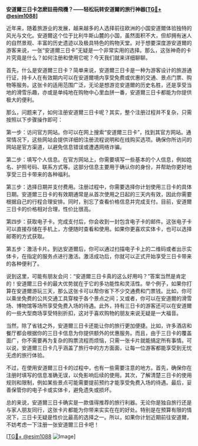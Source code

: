 **安道爾三日卡怎麽註冊飛機？——轻松玩转安道爾的旅行神器[[TG💪+ @esim1088](https://t.me/s/esim1088)]**

近年来，随着旅游业的发展，越来越多的人选择前往欧洲的小国安道爾体验独特的风光与文化。安道爾这个位于比利牛斯山麓的小国，虽然面积不大，但却拥有迷人的自然景观、丰富的历史遗迹以及极具特色的购物天堂。对于想要深度游安道爾的游客来说，一张“安道爾三日卡”无疑是一个非常实用的选择。那么，这张神奇的卡片究竟是什么？如何注册和使用它呢？今天我们就来详细聊聊。

首先，什么是安道爾三日卡？简单来说，安道爾三日卡是一种为游客设计的旅游通行证，持卡人在有效期内可以在安道爾境内享受免费或优惠的交通、景点门票、购物等服务。这张卡的适用范围广泛，无论是想游览安道爾的历史名胜，还是享受当地的滑雪乐趣，亦或是单纯地在购物中心里血拼一番，安道爾三日卡都能为你提供极大的便利。

那么，问题来了，如何注册安道爾三日卡呢？其实，整个注册过程并不复杂，只需按照以下步骤操作即可：

第一步：访问官方网站。你可以在网上搜索“安道爾三日卡”，找到其官方网站。通常情况下，这些网站会提供详细的注册流程说明和在线购买选项。确保你所访问的网站是官方渠道，以避免信息错误或遭遇网络诈骗。

第二步：填写个人信息。在官方网站上，你需要填写一些基本的个人信息，例如姓名、护照号码、联系方式等。这部分信息主要用于确认你的身份，并帮助你更好地享受三日卡带来的各种福利。

第三步：选择日期并支付费用。注册过程中，你需要选择你计划使用三日卡的具体日期。安道爾三日卡的有效期通常是从首次使用之日起的三天内有效，因此你需要根据自己的行程合理安排。同时，别忘了查看价格信息并完成支付。目前，安道爾三日卡的价格相对合理，性价比很高。

第四步：获取电子卡。完成支付后，你会收到一封包含电子卡的邮件。这张电子卡可以直接存储在手机上，方便随时查看和使用。如果你更喜欢实体卡，也可以选择邮寄的方式获取。

第五步：激活卡片。到达安道爾后，你可以通过扫描电子卡上的二维码或者出示实体卡，在指定的服务点进行激活。激活成功后，你就可以正式开始享受三日卡带来的各种便利了。

说到这里，可能有朋友会问：“安道爾三日卡真的这么好用吗？”答案当然是肯定的！安道爾三日卡的最大优势就在于它的多功能性和灵活性。举个例子，如果你打算在安道爾游玩三天，那么这张卡可以帮你省下不少交通费和门票钱。比如，你可以乘坐免费的公共交通工具穿梭于各个景点之间；又或者，你可以在安道爾的滑雪场、博物馆等场所享受免费入场的待遇。此外，持有三日卡的游客还可以在安道爾的一些大型商场享受特别折扣，这对于喜欢购物的朋友来说无疑是一大福音。

当然，除了省钱之外，安道爾三日卡还能让你的旅行更加便捷。比如，许多酒店和餐厅都会根据你的三日卡信息为你提供额外的优惠服务。而且，由于三日卡的覆盖面广，你不需要再为复杂的购票流程而烦恼，只需一张卡片就能搞定所有事情。可以说，安道爾三日卡几乎涵盖了旅行中的方方面面，让每一位游客都能享受到无忧无虑的旅行体验。

不过，在使用安道爾三日卡的过程中，也有一些需要注意的地方。首先，确保你在注册时填写的信息准确无误，以免影响后续的使用。其次，了解清楚三日卡的使用规则和限制，例如某些景点可能需要提前预约才能享受免费入场的待遇。最后，妥善保管你的电子卡或实体卡，避免遗失或损坏。

总的来说，安道爾三日卡确实是一款值得推荐的旅行利器。无论你是独自旅行还是与家人朋友同行，这张卡片都能为你带来实实在在的好处。特别是在预算有限的情况下，三日卡无疑是性价比最高的选择之一。所以，如果你计划近期前往安道爾，不妨考虑一下注册一张安道爾三日卡吧！

[[TG💪+ @esim1088](https://t.me/s/esim1088) ![Image](https://i.postimg.cc/4NQfJmqS/Snipaste-2025-05-13-00-14-12.png)]
